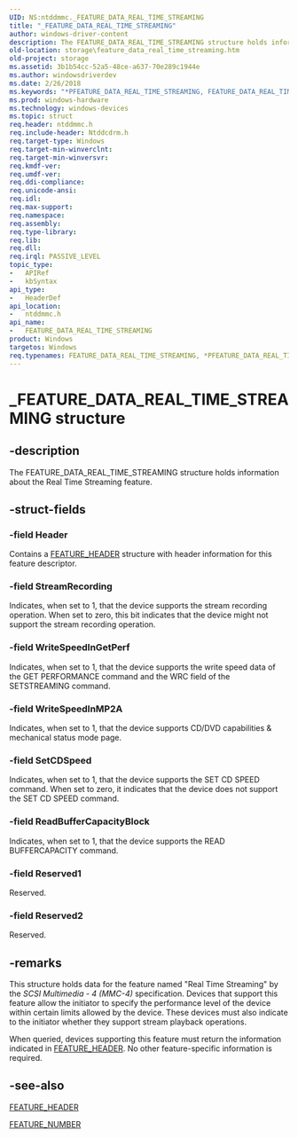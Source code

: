 ```yaml
---
UID: NS:ntddmmc._FEATURE_DATA_REAL_TIME_STREAMING
title: "_FEATURE_DATA_REAL_TIME_STREAMING"
author: windows-driver-content
description: The FEATURE_DATA_REAL_TIME_STREAMING structure holds information about the Real Time Streaming feature.
old-location: storage\feature_data_real_time_streaming.htm
old-project: storage
ms.assetid: 3b1b54cc-52a5-48ce-a637-70e289c1944e
ms.author: windowsdriverdev
ms.date: 2/26/2018
ms.keywords: "*PFEATURE_DATA_REAL_TIME_STREAMING, FEATURE_DATA_REAL_TIME_STREAMING, FEATURE_DATA_REAL_TIME_STREAMING structure [Storage Devices], PFEATURE_DATA_REAL_TIME_STREAMING, PFEATURE_DATA_REAL_TIME_STREAMING structure pointer [Storage Devices], _FEATURE_DATA_REAL_TIME_STREAMING, ntddmmc/FEATURE_DATA_REAL_TIME_STREAMING, ntddmmc/PFEATURE_DATA_REAL_TIME_STREAMING, storage.feature_data_real_time_streaming, structs-CD-ROM_2bd0a42c-a5b8-4a5b-958e-56e1a47a6499.xml"
ms.prod: windows-hardware
ms.technology: windows-devices
ms.topic: struct
req.header: ntddmmc.h
req.include-header: Ntddcdrm.h
req.target-type: Windows
req.target-min-winverclnt: 
req.target-min-winversvr: 
req.kmdf-ver: 
req.umdf-ver: 
req.ddi-compliance: 
req.unicode-ansi: 
req.idl: 
req.max-support: 
req.namespace: 
req.assembly: 
req.type-library: 
req.lib: 
req.dll: 
req.irql: PASSIVE_LEVEL
topic_type:
-	APIRef
-	kbSyntax
api_type:
-	HeaderDef
api_location:
-	ntddmmc.h
api_name:
-	FEATURE_DATA_REAL_TIME_STREAMING
product: Windows
targetos: Windows
req.typenames: FEATURE_DATA_REAL_TIME_STREAMING, *PFEATURE_DATA_REAL_TIME_STREAMING
---
```


# _FEATURE_DATA_REAL_TIME_STREAMING structure


## -description


The FEATURE_DATA_REAL_TIME_STREAMING structure holds information about the Real Time Streaming feature. 


## -struct-fields




### -field Header

Contains a <a href="https://msdn.microsoft.com/library/windows/hardware/ff553848">FEATURE_HEADER</a> structure with header information for this feature descriptor. 


### -field StreamRecording

Indicates, when set to 1, that the device supports the stream recording operation. When set to zero, this bit indicates that the device might not support the stream recording operation. 


### -field WriteSpeedInGetPerf

Indicates, when set to 1, that the device supports the write speed data of the GET PERFORMANCE command and the WRC field of the SETSTREAMING command. 


### -field WriteSpeedInMP2A

Indicates, when set to 1, that the device supports CD/DVD capabilities &amp; mechanical status mode page.


### -field SetCDSpeed

Indicates, when set to 1, that the device supports the SET CD SPEED command. When set to zero, it indicates that the device does not support the SET CD SPEED command.


### -field ReadBufferCapacityBlock

Indicates, when set to 1, that the device supports the READ BUFFERCAPACITY command.


### -field Reserved1

Reserved. 


### -field Reserved2

Reserved. 


## -remarks



This structure holds data for the feature named "Real Time Streaming" by the <i>SCSI Multimedia - 4 (MMC-4)</i> specification. Devices that support this feature allow the initiator to specify the performance level of the device within certain limits allowed by the device. These devices must also indicate to the initiator whether they support stream playback operations. 

When queried, devices supporting this feature must return the information indicated in <a href="https://msdn.microsoft.com/library/windows/hardware/ff553848">FEATURE_HEADER</a>. No other feature-specific information is required. 




## -see-also




<a href="https://msdn.microsoft.com/library/windows/hardware/ff553848">FEATURE_HEADER</a>



<a href="https://msdn.microsoft.com/library/windows/hardware/ff553850">FEATURE_NUMBER</a>
 

 

